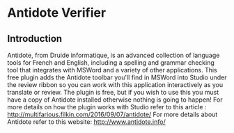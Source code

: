 # Antidote Verifier

## Introduction

Antidote, from Druide informatique, is an advanced collection of language tools for French and English, including a spelling and grammar checking tool that integrates with MSWord and a variety of other applications. This free plugin adds the Antidote toolbar you'll find in MSWord into Studio under the review ribbon so you can work with this application interactively as you translate or review. The plugin is free, but if you wish to use this you must have a copy of Antidote installed otherwise nothing is going to happen!
For more details on how the plugin works with Studio refer to this article : http://multifarious.filkin.com/2016/09/07/antidote/ For more details about Antidote refer to this website: http://www.antidote.info/
